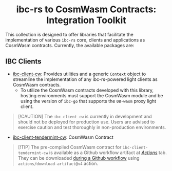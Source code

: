 <div align="center">
    <h1>ibc-rs to CosmWasm Contracts: Integration Toolkit</h1>
</div>

This collection is designed to offer libraries that facilitate the
implementation of various `ibc-rs` core, clients and applications as CosmWasm
contracts. Currently, the available packages are:

## IBC Clients

- [ibc-client-cw](./ibc-clients/cw-context): Provides utilities and a generic
  `Context` object to streamline the implementation of any ibc-rs-powered light
  clients as CosmWasm contracts.
  - To utilize the CosmWasm contracts developed with this library, hosting
    environments must support the CosmWasm module and be using the version of
    `ibc-go` that supports the `08-wasm` proxy light client.

> [!CAUTION] The `ibc-client-cw` is currently in development and should not be
> deployed for production use. Users are advised to exercise caution and test
  thoroughly in non-production environments.

- [ibc-client-tendermint-cw](./ibc-clients/ics07-tendermint): CosmWasm Contract

> [!TIP] The pre-compiled CosmWasm contract for `ibc-client-tendermint-cw` is
> available as a Github workflow artifact at
> [_Actions_](https://github.com/informalsystems/cosmwasm-ibc/actions/workflows/upload-cw-clients.yaml)
> tab. They can be downloaded [during a Github
> workflow](https://github.com/informalsystems/cosmwasm-ibc/blob/d0d137a6a21596b0da73eb77e4acbf0d32d2a79c/.github/workflows/upload-cw-clients.yaml#L65-L72)
> using `actions/download-artifact@v4` action.
